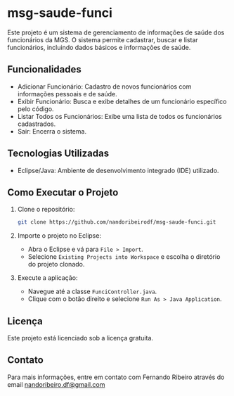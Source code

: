 # msg-saude-funci

Este projeto é um sistema de gerenciamento de informações de saúde dos funcionários da MGS. 
O sistema permite cadastrar, buscar e listar funcionários, incluindo dados básicos e informações de saúde.

## Funcionalidades
- Adicionar Funcionário: Cadastro de novos funcionários com informações pessoais e de saúde.
- Exibir Funcionário: Busca e exibe detalhes de um funcionário específico pelo código.
- Listar Todos os Funcionários: Exibe uma lista de todos os funcionários cadastrados.
- Sair: Encerra o sistema.

## Tecnologias Utilizadas
- Eclipse/Java: Ambiente de desenvolvimento integrado (IDE) utilizado.

## Como Executar o Projeto
1. Clone o repositório:
   ```bash
   git clone https://github.com/nandoribeirodf/msg-saude-funci.git
   ```
2. Importe o projeto no Eclipse:
   - Abra o Eclipse e vá para `File > Import`.
   - Selecione `Existing Projects into Workspace` e escolha o diretório do projeto clonado.

3. Execute a aplicação:
   - Navegue até a classe `FunciController.java`.
   - Clique com o botão direito e selecione `Run As > Java Application`.

## Licença
Este projeto está licenciado sob a licença gratuita.

## Contato
Para mais informações, entre em contato com Fernando Ribeiro através do email nandoribeiro.df@gmail.com
